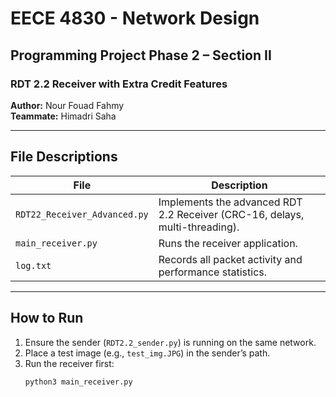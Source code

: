 # EECE 4830 - Network Design  
## Programming Project Phase 2 – Section II  
### RDT 2.2 Receiver with Extra Credit Features  
**Author:** Nour Fouad Fahmy  
**Teammate:** Himadri Saha

---

## File Descriptions
| File | Description |
|------|--------------|
| `RDT22_Receiver_Advanced.py` | Implements the advanced RDT 2.2 Receiver (CRC-16, delays, multi-threading). |
| `main_receiver.py` | Runs the receiver application. |
| `log.txt` | Records all packet activity and performance statistics. |

---

## How to Run
1. Ensure the sender (`RDT2.2_sender.py`) is running on the same network.
2. Place a test image (e.g., `test_img.JPG`) in the sender’s path.
3. Run the receiver first:
   ```bash
   python3 main_receiver.py
